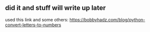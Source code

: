 ## did it and stuff will write up later
used this link and some others:
https://bobbyhadz.com/blog/python-convert-letters-to-numbers